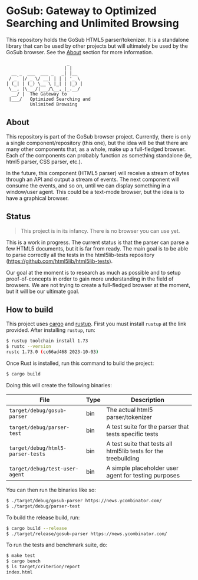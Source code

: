 # GoSub: Gateway to Optimized Searching and Unlimited Browsing

This repository holds the GoSub HTML5 parser/tokenizer. It is a standalone library that can be used by other projects but will ultimately be used by the GoSub browser. See the [About](#about) section for more information.

```
                       _     
                      | |    
  __ _  ___  ___ _   _| |__  
 / _` |/ _ \/ __| | | | '_ \ 
| (_| | (_) \__ \ |_| | |_) |
 \__, |\___/|___/\__,_|_.__/ 
  __/ |  The Gateway to                    
 |___/   Optimized Searching and 
         Unlimited Browsing                    
```

## About

This repository is part of the GoSub browser project. Currently, there is only a single component/repository (this one), but the idea will be that there are many other components that, as a whole, make up a full-fledged browser. Each of the components can probably function as something standalone (ie, html5 parser, CSS parser, etc.).

In the future, this component (HTML5 parser) will receive a stream of bytes through an API and output a stream of events. The next component will consume the events, and so on, until we can display something in a window/user agent. This could be a text-mode browser, but the idea is to have a graphical browser.

## Status

> This project is in its infancy. There is no browser you can use yet.

This is a work in progress. The current status is that the parser can parse a few HTML5 documents, but it is far from ready. The main goal is to be able to parse correctly all the tests in the html5lib-tests repository (https://github.com/html5lib/html5lib-tests).

Our goal at the moment is to research as much as possible and to setup proof-of-concepts in order to gain more understanding in the field of browsers. We are not trying to create a full-fledged browser at the moment, but it will be our ultimate goal.

## How to build

This project uses [cargo](https://doc.rust-lang.org/cargo/) and [rustup](https://www.rust-lang.org/tools/install). First you must install `rustup` at the link provided. After installing `rustup`, run:

```bash
$ rustup toolchain install 1.73
$ rustc --version
rustc 1.73.0 (cc66ad468 2023-10-03)
```

Once Rust is installed, run this command to build the project:

```bash
$ cargo build
```

Doing this will create the following binaries:

| File                              | Type | Description                                                     |
|-----------------------------------|------|-----------------------------------------------------------------|
| `target/debug/gosub-parser`       | bin  | The actual html5 parser/tokenizer                               |
| `target/debug/parser-test`        | bin  | A test suite for the parser that tests specific tests           |
| `target/debug/html5-parser-tests` | bin  | A test suite that tests all html5lib tests for the treebuilding |
| `target/debug/test-user-agent`    | bin  | A simple placeholder user agent for testing purposes            |

You can then run the binaries like so:

```bash
$ ./target/debug/gosub-parser https://news.ycombinator.com/
$ ./target/debug/parser-test
```

To build the release build, run:

```bash
$ cargo build --release
$ ./target/release/gosub-parser https://news.ycombinator.com/
```

To run the tests and benchmark suite, do:

```bash
$ make test
$ cargo bench
$ ls target/criterion/report 
index.html
```